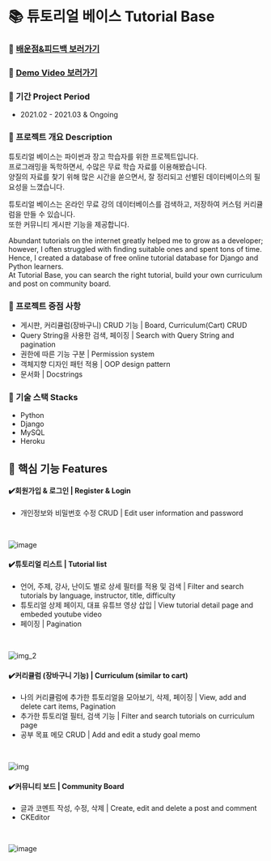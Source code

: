 # 📚 튜토리얼 베이스 Tutorial Base

### 📌 [배운점&피드백 보러가기](https://www.notion.so/ff25ee0bef7144be92ec4f2319a58b15)

### 📌 [Demo Video 보러가기](https://youtu.be/7yJysD6QQ08)

### 📌 기간 Project Period
- 2021.02 - 2021.03 & Ongoing
 
### 📌 프로젝트 개요 Description
튜토리얼 베이스는 파이썬과 장고 학습자를 위한 프로젝트입니다. 
<br>프로그래밍을 독학하면서, 수많은 무료 학습 자료를 이용해봤습니다. 
<br>양질의 자료를 찾기 위해 많은 시간을 쏟으면서, 잘 정리되고 선별된 데이터베이스의 필요성을 느꼈습니다. 

튜토리얼 베이스는 온라인 무료 강의 데이터베이스를 검색하고, 저장하여 커스텀 커리큘럼을 만들 수 있습니다.
<br>또한 커뮤니티 게시판 기능을 제공합니다.


Abundant tutorials on the internet greatly helped me to grow as a developer; 
<br>however, I often struggled with finding suitable ones and spent tons of time.
<br>Hence, I created a database of free online tutorial database for Django and Python learners.
<br>At Tutorial Base, you can search the right tutorial, build your own curriculum and post on community board. 


### 📌 프로젝트 중점 사항
- 게시판, 커리큘럼(장바구니) CRUD 기능 | Board, Curriculum(Cart) CRUD
- Query String을 사용한 검색, 페이징 | Search with Query String and pagination  
- 권한에 따른 기능 구분 | Permission system
- 객체지향 디자인 패턴 적용 | OOP design pattern
- 문서화 |  Docstrings 

### 📌 기술 스택 Stacks
- Python
- Django
- MySQL
- Heroku

📌 핵심 기능 Features
-----------------
#### ✔️회원가입 & 로그인 | Register & Login
- 개인정보와 비밀번호 수정 CRUD |  Edit user information and password   
<br>

![image](https://user-images.githubusercontent.com/73591588/124927770-f1d5a400-e039-11eb-82d2-2282912169bc.png)


#### ✔️튜토리얼 리스트 | Tutorial list  
- 언어, 주제, 강사, 난이도 별로 상세 필터를 적용 및 검색 | Filter and search tutorials by language, instructor, title, difficulty
- 튜토리얼 상제 페이지, 대표 유튜브 영상 삽입 | View tutorial detail page and embeded youtube video
- 페이징 | Pagination
<br>

![img_2](https://user-images.githubusercontent.com/73591588/124927617-cce13100-e039-11eb-9ea8-75bda1f4e3b8.png)

#### ✔️커리큘럼 (장바구니 기능) | Curriculum (similar to cart)
- 나의 커리큘럼에 추가한 튜토리얼을 모아보기, 삭제, 페이징 | View, add and delete cart items, Pagination
- 추가한 튜토리얼 필터, 검색 기능 | Filter and search tutorials on curriculum page
- 공부 목표 메모 CRUD | Add and edit a study goal memo 
<br>

![img](https://user-images.githubusercontent.com/73591588/124927495-a9b68180-e039-11eb-8c59-575e66f3da49.png)

#### ✔️커뮤니티 보드 | Community Board
- 글과 코멘트 작성, 수정, 삭제 | Create, edit and delete a post and comment
- CKEditor 
<br>

![image](https://user-images.githubusercontent.com/73591588/125044119-a02f2700-e0d6-11eb-801b-4c251e7af1d0.png)


